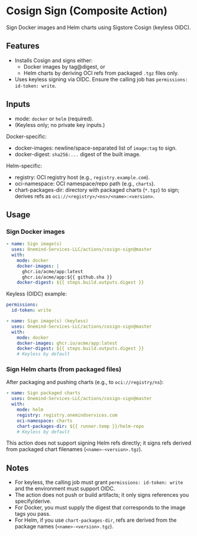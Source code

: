 # Cosign Sign (Composite Action)

Sign Docker images and Helm charts using Sigstore Cosign (keyless OIDC).

## Features

- Installs Cosign and signs either:
  - Docker images by tag@digest, or
  - Helm charts by deriving OCI refs from packaged `.tgz` files only.
- Uses keyless signing via OIDC. Ensure the calling job has `permissions: id-token: write`.

## Inputs

- mode: `docker` or `helm` (required).
- (Keyless only; no private key inputs.)

Docker-specific:
- docker-images: newline/space-separated list of `image:tag` to sign.
- docker-digest: `sha256:...` digest of the built image.

Helm-specific:
- registry: OCI registry host (e.g., `registry.example.com`).
- oci-namespace: OCI namespace/repo path (e.g., `charts`).
- chart-packages-dir: directory with packaged charts (`*.tgz`) to sign; derives refs as `oci://<registry>/<ns>/<name>:<version>`.

## Usage

### Sign Docker images

```yaml
- name: Sign image(s)
  uses: Onemind-Services-LLC/actions/cosign-sign@master
  with:
    mode: docker
    docker-images: |
      ghcr.io/acme/app:latest
      ghcr.io/acme/app:${{ github.sha }}
    docker-digest: ${{ steps.build.outputs.digest }}
```

Keyless (OIDC) example:

```yaml
permissions:
  id-token: write

- name: Sign image(s) (keyless)
  uses: Onemind-Services-LLC/actions/cosign-sign@master
  with:
    mode: docker
    docker-images: ghcr.io/acme/app:latest
    docker-digest: ${{ steps.build.outputs.digest }}
    # Keyless by default
```

### Sign Helm charts (from packaged files)

After packaging and pushing charts (e.g., to `oci://registry/ns`):

```yaml
- name: Sign packaged charts
  uses: Onemind-Services-LLC/actions/cosign-sign@master
  with:
    mode: helm
    registry: registry.onemindservices.com
    oci-namespace: charts
    chart-packages-dir: ${{ runner.temp }}/helm-repo
    # Keyless by default
```

This action does not support signing Helm refs directly; it signs refs derived from packaged chart filenames (`<name>-<version>.tgz`).

## Notes

- For keyless, the calling job must grant `permissions: id-token: write` and the environment must support OIDC.
- The action does not push or build artifacts; it only signs references you specify/derive.
- For Docker, you must supply the digest that corresponds to the image tags you pass.
- For Helm, if you use `chart-packages-dir`, refs are derived from the package names (`<name>-<version>.tgz`).
